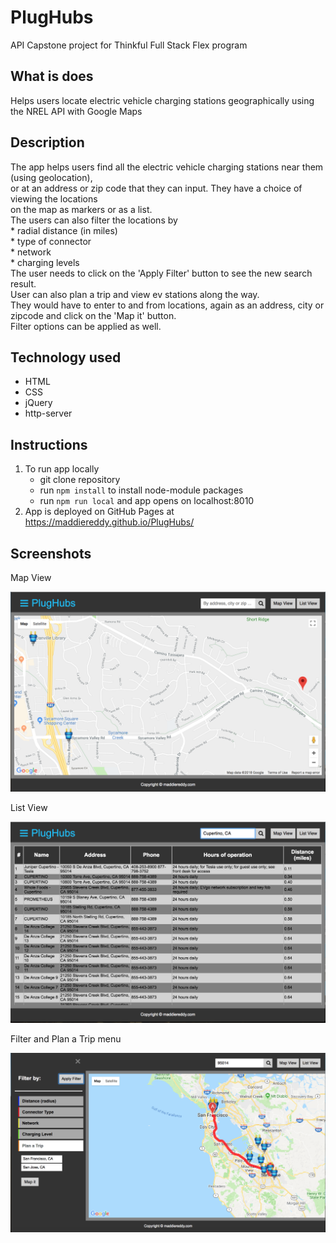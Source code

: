 # PlugHubs
API Capstone project for Thinkful Full Stack Flex program

## What is does
Helps users locate electric vehicle charging stations geographically using the NREL API with Google Maps

## Description
The app helps users find all the electric vehicle charging stations near them (using geolocation),   
or at an address or zip code that they can input. They have a choice of viewing the locations   
on the map as markers or as a list.   
The users can also filter the locations by    
	* radial distance (in miles)   
	* type of connector   
	* network   
	* charging levels   
The user needs to click on the 'Apply Filter' button to see the new search result.   
User can also plan a trip and view ev stations along the way.    
They would have to enter to and from locations, again as an address, city or zipcode and click on the 'Map it' button.    
Filter options can be applied as well.

## Technology used   
  * HTML
  * CSS
  * jQuery
  * http-server

## Instructions
1. To run app locally
	* git clone repository
	* run `npm install` to install node-module packages
	* run `npm run local` and app opens on localhost:8010
2. App is deployed on GitHub Pages at https://maddiereddy.github.io/PlugHubs/

## Screenshots

Map View

![map screen](screenshots/Screen1.png)

List View

![list screen](screenshots/Screen2.png)

Filter and Plan a Trip menu

![filter menu](screenshots/Screen4.png)
